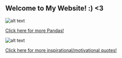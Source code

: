## Welcome to My Website! :)  <3

![alt text](https://sites.google.com/site/gretamarieh/_/rsrc/1337974893988/home/baby-panda-bears-cubs/mama%20and%20cub.jpg?height=320&width=307)

[Click here for more Pandas!](https://rachel-solomon.github.io/Panda)


![alt text](https://rachel-solomon.github.io/TryToBeARainbowInSomeoneElse'sCloud.png)

[Click here for more inspirational/motivational quotes!](https://rachel-solomon.github.io/quotes)
